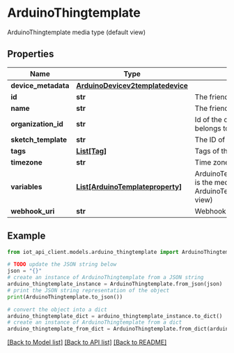 # ArduinoThingtemplate

ArduinoThingtemplate media type (default view)

## Properties

Name | Type | Description | Notes
------------ | ------------- | ------------- | -------------
**device_metadata** | [**ArduinoDevicev2templatedevice**](ArduinoDevicev2templatedevice.md) |  | [optional] 
**id** | **str** | The friendly id of the thing | [optional] 
**name** | **str** | The friendly name of the thing | 
**organization_id** | **str** | Id of the organization the thing belongs to | [optional] 
**sketch_template** | **str** | The ID of the template&#39;s sketch | [optional] 
**tags** | [**List[Tag]**](Tag.md) | Tags of the thing | [optional] 
**timezone** | **str** | Time zone of the thing | 
**variables** | [**List[ArduinoTemplateproperty]**](ArduinoTemplateproperty.md) | ArduinoTemplatepropertyCollection is the media type for an array of ArduinoTemplateproperty (default view) | [optional] 
**webhook_uri** | **str** | Webhook uri | [optional] 

## Example

```python
from iot_api_client.models.arduino_thingtemplate import ArduinoThingtemplate

# TODO update the JSON string below
json = "{}"
# create an instance of ArduinoThingtemplate from a JSON string
arduino_thingtemplate_instance = ArduinoThingtemplate.from_json(json)
# print the JSON string representation of the object
print(ArduinoThingtemplate.to_json())

# convert the object into a dict
arduino_thingtemplate_dict = arduino_thingtemplate_instance.to_dict()
# create an instance of ArduinoThingtemplate from a dict
arduino_thingtemplate_from_dict = ArduinoThingtemplate.from_dict(arduino_thingtemplate_dict)
```
[[Back to Model list]](../README.md#documentation-for-models) [[Back to API list]](../README.md#documentation-for-api-endpoints) [[Back to README]](../README.md)


